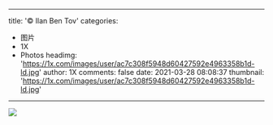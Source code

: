 
---
title: '© Ilan Ben Tov'
categories: 
 - 图片
 - 1X
 - Photos
headimg: 'https://1x.com/images/user/ac7c308f5948d60427592e4963358b1d-ld.jpg'
author: 1X
comments: false
date: 2021-03-28 08:08:37
thumbnail: 'https://1x.com/images/user/ac7c308f5948d60427592e4963358b1d-ld.jpg'
---

<div>   
<img src="https://1x.com/images/user/ac7c308f5948d60427592e4963358b1d-ld.jpg" referrerpolicy="no-referrer">  
</div>
            